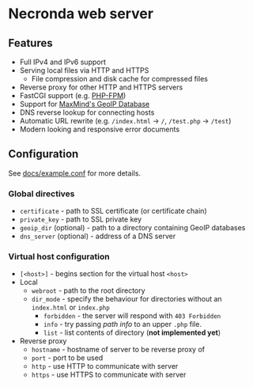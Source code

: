 
Necronda web server
===================

## Features

* Full IPv4 and IPv6 support
* Serving local files via HTTP and HTTPS
  * File compression and disk cache for compressed files
* Reverse proxy for other HTTP and HTTPS servers
* FastCGI support (e.g. [PHP-FPM](https://php-fpm.org/))
* Support for [MaxMind's GeoIP Database](https://www.maxmind.com/en/geoip2-services-and-databases)
* DNS reverse lookup for connecting hosts
* Automatic URL rewrite (e.g. `/index.html` -> `/`, `/test.php` -> `/test`)
* Modern looking and responsive error documents


## Configuration

See [docs/example.conf](docs/example.conf) for more details.


### Global directives

* `certificate` - path to SSL certificate (or certificate chain)
* `private_key` - path to SSL private key
* `geoip_dir` (optional) - path to a directory containing GeoIP databases
* `dns_server` (optional) - address of a DNS server


### Virtual host configuration

* `[<host>]` - begins section for the virtual host `<host>`
* Local
    * `webroot` - path to the root directory
    * `dir_mode` - specify the behaviour for directories without an `index.html` or `index.php`
        * `forbidden` - the server will respond with `403 Forbidden`
        * `info` - try passing *path info* to an upper `.php` file.
        * `list` - list contents of directory (**not implemented yet**)
* Reverse proxy
    * `hostname` - hostname of server to be reverse proxy of
    * `port` - port to be used
    * `http` - use HTTP to communicate with server
    * `https` - use HTTPS to communicate with server
